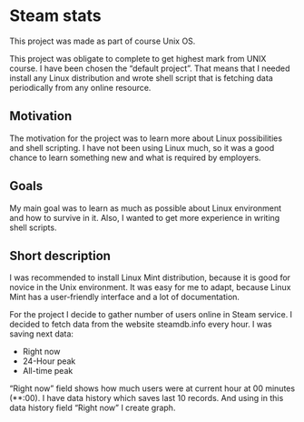 # Steam stats

This project was made as part of course Unix OS.

This project was obligate to complete to get highest mark from UNIX course. I have been chosen the “default project”. That means that I needed install any Linux distribution and wrote shell script that is fetching data periodically from any online resource. 

## Motivation

The motivation for the project was to learn more about Linux possibilities and shell scripting. I have not been using Linux much, so it was a good chance to learn something new and what is required by employers. 

## Goals

My main goal was to learn as much as possible about Linux environment and how to survive in it. Also, I wanted to get more experience in writing shell scripts. 

## Short description

I was recommended to install Linux Mint distribution, because it is good for novice in the Unix environment. It was easy for me to adapt, because Linux Mint has a user-friendly interface and a lot of documentation. 

For the project I decide to gather number of users online in Steam service. I decided to fetch data from the website steamdb.info every hour. I was saving next data:
* Right now
* 24-Hour peak
* All-time peak

“Right now” field shows how much users were at current hour at 00 minutes (**:00).
I have data history which saves last 10 records. And using in this data history field “Right now” I create graph.

